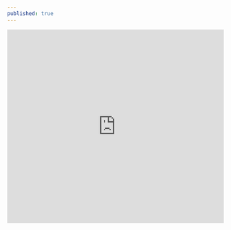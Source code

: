 ```yaml
---
published: true
---
```

<iframe src="https://mars.nasa.gov/gltf_embed/25042" width="100%" height="450px" frameborder="0" />
